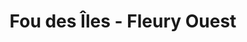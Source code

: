 ---
title: "Fou des Îles - Fleury Ouest"
url: /montreal/fou-des-iles-fleury-ouest/
shop: seafood
---